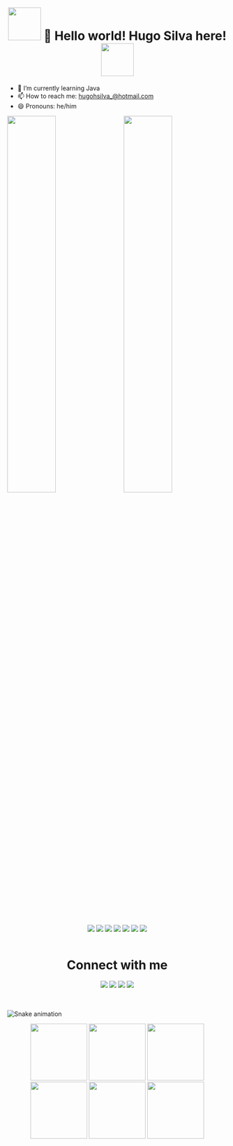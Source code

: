 <h1 align="center" text-align="center">
<img src="https://media.giphy.com/media/ghCX1B38YFXAwttIkg/giphy.gif" width="75">  
👋 Hello world! Hugo Silva here! 
<img src="https://media.giphy.com/media/ghCX1B38YFXAwttIkg/giphy.gif" width="75">
</h1>



- 🌱 I’m currently learning Java
- 📫 How to reach me: hugohsilva_@hotmail.com
- 😄 Pronouns: he/him

<div>
<img alogn="left" width="47%" src="https://github-readme-stats.vercel.app/api?username=hugohs98&show_icons=true&theme=dark">
<img align="right" width="47%" src="https://github-readme-stats.vercel.app/api/top-langs/?username=hugohs98&layout=compact&theme=dark">
</div> 


<br />

<section align="center"> 
<img src="https://img.shields.io/badge/python-3670A0?style=for-the-badge&logo=python&logoColor=ffdd54">

<img src="https://img.shields.io/badge/html5-%23E34F26.svg?style=for-the-badge&logo=html5&logoColor=white">

<img src="https://img.shields.io/badge/css3-%231572B6.svg?style=for-the-badge&logo=css3&logoColor=white">

<img src="https://img.shields.io/badge/JavaScript-F7DF1E?style=for-the-badge&logo=javascript&logoColor=black">
  
<img src="https://img.shields.io/badge/mysql-%2300f.svg?style=for-the-badge&logo=mysql&logoColor=white">
  
<img src="https://img.shields.io/badge/AWS-%23FF9900.svg?style=for-the-badge&logo=amazon-aws&logoColor=white">

<img src="https://img.shields.io/badge/Flask-000000?style=for-the-badge&logo=flask&logoColor=white">

</section>

<br />
<h1 align="center">Connect with me</h1>
<div align="center">
<a href="https://www.instagram.com/hugohsilva/" target="_blank"><img src="https://img.shields.io/badge/-Instagram-%23E4405F?style=for-the-badge&logo=instagram&logoColor=white" target="_blank"></a>
<a href="https://www.twitch.tv/hugiii_" target="_blank"><img src="https://img.shields.io/badge/Twitch-9146FF?style=for-the-badge&logo=twitch&logoColor=white" target="_blank"></a>
<a href="https://www.linkedin.com/in/hugohsilva/" target="_blank"><img src="https://img.shields.io/badge/-LinkedIn-%230077B5?style=for-the-badge&logo=linkedin&logoColor=white" target="_blank"></a>
<a href="https://open.spotify.com/user/hugohsilva" target="_blank"><img src="https://img.shields.io/badge/Spotify-1ED760?style=for-the-badge&logo=spotify&logoColor=white" target="_blank"></a>  
</div>
<br /> <br /> 
  

![Snake animation](https://github.com/hugohs98/hugohs98/blob/output/github-contribution-grid-snake.svg)

<div align="center">

<img src="https://media.giphy.com/media/89xtlBTJ49uNE7Zn5w/giphy.gif" width="130">
<img src="https://media.giphy.com/media/89xtlBTJ49uNE7Zn5w/giphy.gif" width="130">
<img src="https://media.giphy.com/media/89xtlBTJ49uNE7Zn5w/giphy.gif" width="130">
<img src="https://media.giphy.com/media/89xtlBTJ49uNE7Zn5w/giphy.gif" width="130">
<img src="https://media.giphy.com/media/89xtlBTJ49uNE7Zn5w/giphy.gif" width="130">
<img src="https://media.giphy.com/media/89xtlBTJ49uNE7Zn5w/giphy.gif" width="130">

</div>
